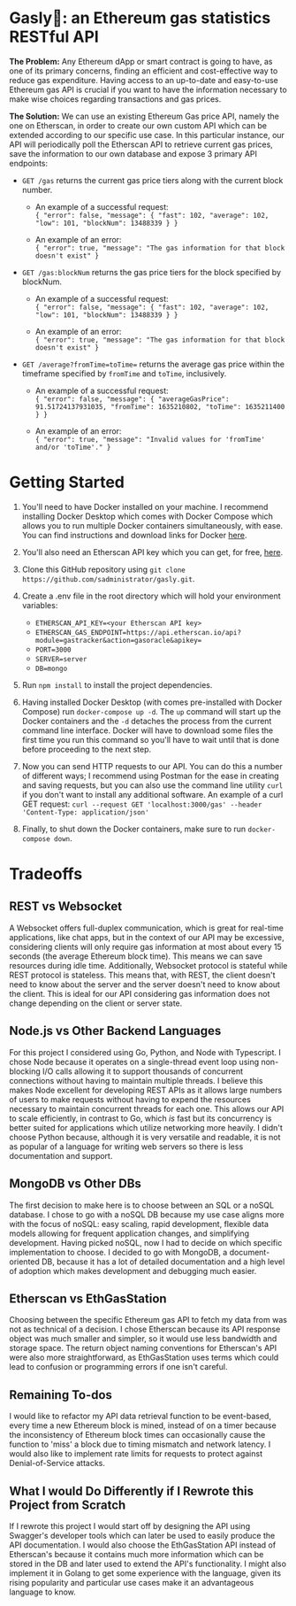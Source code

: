 # Gasly💨: an Ethereum gas statistics RESTful API
**The Problem:**
Any Ethereum dApp or smart contract is going to have, as one of its primary concerns, finding an efficient and cost-effective way to reduce gas expenditure. Having access to an up-to-date and easy-to-use Ethereum gas API is crucial if you want to have the information necessary to make wise choices regarding transactions and gas prices.

**The Solution:**
We can use an existing Ethereum Gas price API, namely the one on Etherscan, in order to create our own custom API which can be extended according to our specific use case. In this particular instance, our API will periodically poll the Etherscan API to retrieve current gas prices, save the information to our own database and expose 3 primary API endpoints:
 - `GET /gas` returns the current gas price tiers along with the current block number.
   - An example of a successful request:  
   `{
      "error": false,
      "message": {
        "fast": 102,
        "average": 102,
        "low": 101,
        "blockNum": 13488339
      }
    }`
    
    - An example of an error:  
   `{
      "error": true,
      "message": "The gas information for that block doesn't exist"
    }`
    
 - `GET /gas:blockNum` returns the gas price tiers for the block specified by blockNum.
   - An example of a successful request:  
   `{
      "error": false,
      "message": {
        "fast": 102,
        "average": 102,
        "low": 101,
        "blockNum": 13488339
      }
    }`
    
   - An example of an error:  
   `{
      "error": true,
      "message": "The gas information for that block doesn't exist"
    }`
    
 - `GET /average?fromTime=toTime=` returns the average gas price within the timeframe specified by `fromTime` and `toTime`, inclusively.
   - An example of a successful request:  
   `{
      "error": false,
      "message": {
        "averageGasPrice": 91.51724137931035,
        "fromTime": 1635210802,
        "toTime": 1635211400
      }
    }`
    
   - An example of an error:  
   `{
      "error": true,
      "message": "Invalid values for 'fromTime' and/or 'toTime'."
    }`

# Getting Started
1. You'll need to have Docker installed on your machine. I recommend installing Docker Desktop which comes with Docker Compose which allows you to run multiple Docker containers simultaneously, with ease. You can find instructions and download links for Docker [here](https://docs.docker.com/get-docker/).

2. You'll also need an Etherscan API key which you can get, for free, [here](https://etherscan.io/myapikey).

3. Clone this GitHub repository using `git clone https://github.com/sadministrator/gasly.git`.

4. Create a .env file in the root directory which will hold your environment variables:
   - `ETHERSCAN_API_KEY=<your Etherscan API key>`
   - `ETHERSCAN_GAS_ENDPOINT=https://api.etherscan.io/api?module=gastracker&action=gasoracle&apikey=`
   - `PORT=3000`
   - `SERVER=server`
   - `DB=mongo`

5. Run `npm install` to install the project dependencies.

6. Having installed Docker Desktop (with comes pre-installed with Docker Compose) run `docker-compose up -d`. The `up` command will start up the Docker containers and the `-d` detaches the process from the current command line interface. Docker will have to download some files the first time you run this command so you'll have to wait until that is done before proceeding to the next step.

7. Now you can send HTTP requests to our API. You can do this a number of different ways; I recommend using Postman for the ease in creating and saving requests, but you can also use the command line utility `curl` if you don't want to install any additional software. An example of a curl GET request: `curl --request GET 'localhost:3000/gas' --header 'Content-Type: application/json'`

8. Finally, to shut down the Docker containers, make sure to run `docker-compose down`.

# Tradeoffs
## REST vs Websocket
A Websocket offers full-duplex communication, which is great for real-time applications, like chat apps, but in the context of our API may be excessive, considering clients will only require gas information at most about every 15 seconds (the average Ethereum block time). This means we can save resources during idle time. Additionally, Websocket protocol is stateful while REST protocol is stateless. This means that, with REST, the client doesn't need to know about the server and the server doesn't need to know about the client. This is ideal for our API considering gas information does not change depending on the client or server state.

## Node.js vs Other Backend Languages
For this project I considered using Go, Python, and Node with Typescript. I chose Node because it operates on a single-thread event loop using non-blocking I/O calls allowing it to support thousands of concurrent connections without having to maintain multiple threads. I believe this makes Node excellent for developing REST APIs as it allows large numbers of users to make requests without having to expend the resources necessary to maintain concurrent threads for each one. This allows our API to scale efficiently, in contrast to Go, which *is* fast but its concurrency is better suited for applications which utilize networking more heavily. I didn't choose Python because, although it is very versatile and readable, it is not as popular of a language for writing web servers so there is less documentation and support.

## MongoDB vs Other DBs
The first decision to make here is to choose between an SQL or a noSQL database. I chose to go with a noSQL DB because my use case aligns more with the focus of noSQL: easy scaling, rapid development, flexible data models allowing for frequent application changes, and simplifying development. Having picked noSQL, now I had to decide on which specific implementation to choose. I decided to go with MongoDB, a document-oriented DB, because it has a lot of detailed documentation and a high level of adoption which makes development and debugging much easier.

## Etherscan vs EthGasStation
Choosing between the specific Ethereum gas API to fetch my data from was not as technical of a decision. I chose Etherscan because its API response object was much smaller and simpler, so it would use less bandwidth and storage space. The return object naming conventions for Etherscan's API were also more straightforward, as EthGasStation uses terms which could lead to confusion or programming errors if one isn't careful.

## Remaining To-dos
I would like to refactor my API data retrieval function to be event-based, every time a new Ethereum block is mined, instead of on a timer because the inconsistency of Ethereum block times can occasionally cause the function to 'miss' a block due to timing mismatch and network latency. I would also like to implement rate limits for requests to protect against Denial-of-Service attacks.

## What I would Do Differently if I Rewrote this Project from Scratch
If I rewrote this project I would start off by designing the API using Swagger's developer tools which can later be used to easily produce the API documentation. I would also choose the EthGasStation API instead of Etherscan's because it contains much more information which can be stored in the DB and later used to extend the API's functionality. I  might also implement it in Golang to get some experience with the language, given its rising popularity and particular use cases make it an advantageous language to know.
